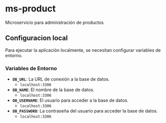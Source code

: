 # ms-product

Microservicio para administración de productos

## Configuracion local

Para ejecutar la aplicación localmente, se necesitan configurar variables de entorno.

### Variables de Entorno

- **`DB_URL`**: La URL de conexión a la base de datos.
  - `localhost:3306`
- **`DB_NAME`**: El nombre de la base de datos.
  - `localhost:3306`
- **`DB_USERNAME`**: El usuario para acceder a la base de datos.
  - `localhost:3306`
- **`DB_PASSWORD`**: La contraseña del usuario para acceder la base de datos.
  - `localhost:3306`